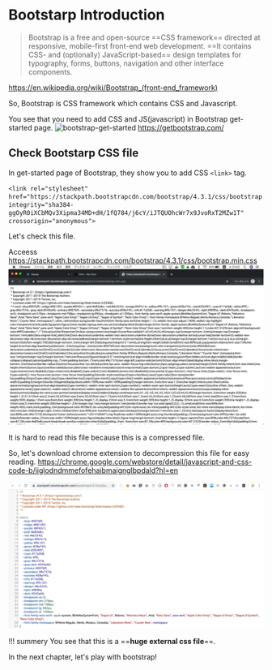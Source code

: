 # Bootstarp Introduction
> Bootstrap is a free and open-source ==CSS framework== directed at responsive, mobile-first front-end web development. ==It contains CSS- and (optionally) JavaScript-based== design templates for typography, forms, buttons, navigation and other interface components.

https://en.wikipedia.org/wiki/Bootstrap_(front-end_framework)

So, Bootstrap is CSS framework which contains CSS and Javascript.


You see that you need to add CSS and JS(javascript) in Bootstrap get-started page.
![bootstrap-get-started](../img/bootstrap-css-guide/bootstrap-get-started.gif)
https://getbootstrap.com/


## Check Bootstarp CSS file
In get-started page of Bootstrap, they show you to add CSS `<link>` tag. 
```
<link rel="stylesheet" href="https://stackpath.bootstrapcdn.com/bootstrap/4.3.1/css/bootstrap.min.css" integrity="sha384-ggOyR0iXCbMQv3Xipma34MD+dH/1fQ784/j6cY/iJTQUOhcWr7x9JvoRxT2MZw1T" crossorigin="anonymous">
```

Let's check this file.

Acceess
https://stackpath.bootstrapcdn.com/bootstrap/4.3.1/css/bootstrap.min.css
![access-min-bootstrap](../img/bootstrap-css-guide/access-min-bootstrap.png)

It is hard to read this file because this is a compressed file.

So, let's download chrome extension to decompression this file for easy reading.
https://chrome.google.com/webstore/detail/javascript-and-css-code-b/iiglodndmmefofehaibmaignglbpdald?hl=en

![beautified-bootstrap-ss](../img/bootstrap-css-guide/beautified-bootstrap-ss.png)


!!! summery
    You see that this is a ==**huge external css file**==.

In the next chapter, let's play with bootstrap!